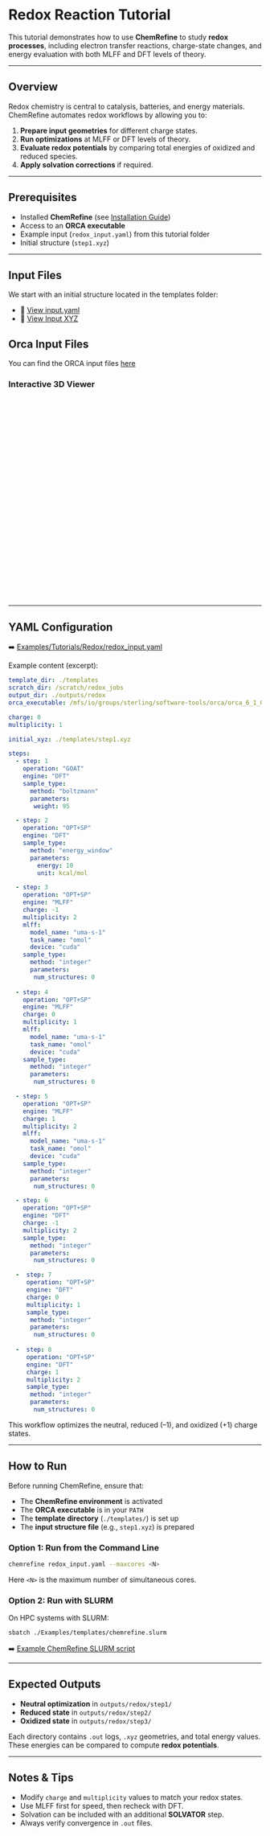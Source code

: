 # Redox Reaction Tutorial

This tutorial demonstrates how to use **ChemRefine** to study **redox processes**, including electron transfer reactions, charge-state changes, and energy evaluation with both MLFF and DFT levels of theory.

---

## Overview

Redox chemistry is central to catalysis, batteries, and energy materials.  
ChemRefine automates redox workflows by allowing you to:

1. **Prepare input geometries** for different charge states.  
2. **Run optimizations** at MLFF or DFT levels of theory.  
3. **Evaluate redox potentials** by comparing total energies of oxidized and reduced species.  
4. **Apply solvation corrections** if required.  

---

## Prerequisites

- Installed **ChemRefine** (see [Installation Guide](../INSTALL.md))  
- Access to an **ORCA executable**  
- Example input (`redox_input.yaml`) from this tutorial folder  
- Initial structure (`step1.xyz`)  

---

## Input Files

We start with an initial structure located in the templates folder:

- 📄 [View input.yaml](https://github.com/sterling-group/ChemRefine/blob/mkdocs/Examples/Tutorials/Redox/input.yaml)  
- 📄 [View Input XYZ](https://github.com/sterling-group/ChemRefine/blob/mkdocs/Examples/Tutorials/Redox/step1.xyz)  
## Orca Input Files

You can find the ORCA input files [here](https://github.com/sterling-group/ChemRefine/tree/mkdocs/Examples/Tutorials/Redox/templates)

### Interactive 3D Viewer

<div id="viewer" style="width: 100%; height: 400px; position: relative;"></div>

<script src="https://3Dmol.org/build/3Dmol-min.js"></script>
<script>
  let viewer = $3Dmol.createViewer("viewer", { backgroundColor: "white" });

  fetch("https://raw.githubusercontent.com/sterling-group/ChemRefine/mkdocs/Examples/Tutorials/Redox/step1.xyz")
    .then(r => r.text())
    .then(data => {
      viewer.addModel(data, "xyz");   // force XYZ format
      viewer.setStyle({}, {stick:{radius:0.15}, sphere:{scale:0.25}});
      viewer.zoomTo();
      viewer.render();
    })
    .catch(err => console.error("Could not load XYZ:", err));
</script>

---

## YAML Configuration

➡️ [Examples/Tutorials/Redox/redox_input.yaml](https://raw.githubusercontent.com/sterling-group/ChemRefine/mkdocs/Examples/Tutorials/Redox/input.yaml)

Example content (excerpt):

```yaml
template_dir: ./templates
scratch_dir: /scratch/redox_jobs
output_dir: ./outputs/redox
orca_executable: /mfs/io/groups/sterling/software-tools/orca/orca_6_1_0_avx2/orca

charge: 0
multiplicity: 1

initial_xyz: ./templates/step1.xyz

steps:
  - step: 1
    operation: "GOAT"
    engine: "DFT"
    sample_type:
      method: "boltzmann"  
      parameters:
       weight: 95 

  - step: 2
    operation: "OPT+SP"
    engine: "DFT"
    sample_type:
      method: "energy_window"
      parameters:
        energy: 10      
        unit: kcal/mol

  - step: 3
    operation: "OPT+SP"
    engine: "MLFF"
    charge: -1 
    multiplicity: 2
    mlff:
      model_name: "uma-s-1"
      task_name: "omol"
      device: "cuda"
    sample_type:
      method: "integer"  
      parameters:
       num_structures: 0  
              
  - step: 4
    operation: "OPT+SP"
    engine: "MLFF"
    charge: 0
    multiplicity: 1
    mlff:
      model_name: "uma-s-1"
      task_name: "omol"
      device: "cuda"
    sample_type:
      method: "integer"  
      parameters:
       num_structures: 0  

  - step: 5
    operation: "OPT+SP"
    engine: "MLFF"
    charge: 1
    multiplicity: 2
    mlff:
      model_name: "uma-s-1"
      task_name: "omol"
      device: "cuda"
    sample_type:
      method: "integer"  
      parameters:
       num_structures: 0  

  - step: 6
    operation: "OPT+SP"
    engine: "DFT"
    charge: -1
    multiplicity: 2
    sample_type:
      method: "integer"
      parameters:
       num_structures: 0  

  -  step: 7
     operation: "OPT+SP"
     engine: "DFT"
     charge: 0
     multiplicity: 1
     sample_type:
      method: "integer"
      parameters:
       num_structures: 0  
 
  -  step: 8
     operation: "OPT+SP"
     engine: "DFT"
     charge: 1
     multiplicity: 2
     sample_type:
      method: "integer"
      parameters:
       num_structures: 0  
```

This workflow optimizes the neutral, reduced (–1), and oxidized (+1) charge states.

---

## How to Run

Before running ChemRefine, ensure that:

- The **ChemRefine environment** is activated  
- The **ORCA executable** is in your `PATH`  
- The **template directory** (`./templates/`) is set up  
- The **input structure file** (e.g., `step1.xyz`) is prepared  

### Option 1: Run from the Command Line

```bash
chemrefine redox_input.yaml --maxcores <N>
```

Here `<N>` is the maximum number of simultaneous cores.  

### Option 2: Run with SLURM

On HPC systems with SLURM:

```bash
sbatch ./Examples/templates/chemrefine.slurm
```

➡️ [Example ChemRefine SLURM script](https://raw.githubusercontent.com/sterling-group/ChemRefine/mkdocs/Examples/Templates/chemrefine.slurm)

---

## Expected Outputs

- **Neutral optimization** in `outputs/redox/step1/`  
- **Reduced state** in `outputs/redox/step2/`  
- **Oxidized state** in `outputs/redox/step3/`  

Each directory contains `.out` logs, `.xyz` geometries, and total energy values.  
These energies can be compared to compute **redox potentials**.  

---

## Notes & Tips

- Modify `charge` and `multiplicity` values to match your redox states.  
- Use MLFF first for speed, then recheck with DFT.  
- Solvation can be included with an additional **SOLVATOR** step.  
- Always verify convergence in `.out` files.  
